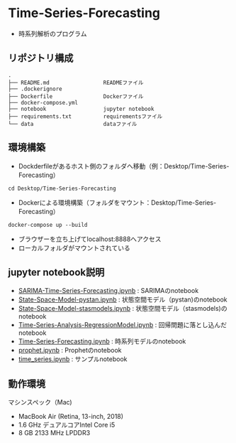 # Time-Series-Forecasting
* 時系列解析のプログラム

## リポジトリ構成
```
.
├── README.md                 READMEファイル
├── .dockerignore        
├── Dockerfile                Dockerファイル
├── docker-compose.yml
├── notebook                  jupyter notebook
├── requirements.txt          requirementsファイル
└── data                      dataファイル
```

## 環境構築

* Dockderfileがあるホスト側のフォルダへ移動（例：Desktop/Time-Series-Forecasting）
```
cd Desktop/Time-Series-Forecasting
```

* Dockerによる環境構築（フォルダをマウント：Desktop/Time-Series-Forecasting）
```
docker-compose up --build
```

* ブラウザーを立ち上げてlocalhost:8888へアクセス
* ローカルフォルダがマウントされている

## jupyter notebook説明
* [SARIMA-Time-Series-Forecasting.ipynb](https://github.com/ykato27/Time-Series-Forecasting/blob/main/notebook/SARIMA-Time-Series-Forecasting.ipynb) : SARIMAのnotebook
* [State-Space-Model-pystan.ipynb](https://github.com/ykato27/Time-Series-Forecasting/blob/main/notebook/State-Space-Model-pystan.ipynb) : 状態空間モデル（pystan)のnotebook
* [State-Space-Model-stasmodels.ipynb](https://github.com/ykato27/Time-Series-Forecasting/blob/main/notebook/State-Space-Model-statsmodels.ipynb) : 状態空間モデル（stasmodels)のnotebook
* [Time-Series-Analysis-RegressionModel.ipynb](https://github.com/ykato27/Time-Series-Forecasting/blob/main/notebook/Time-Series-Analysis-RegressionModel.ipynb) : 回帰問題に落とし込んだnotebook
* [Time-Series-Forecasting.ipynb](https://github.com/ykato27/Time-Series-Forecasting/blob/main/notebook/Time-Series-Forecasting.ipynb) : 時系列モデルのnotebook
* [prophet.ipynb](https://github.com/ykato27/Time-Series-Forecasting/blob/main/notebook/prophet.ipynb) : Prophetのnotebook
* [time_series.ipynb](https://github.com/ykato27/Time-Series-Forecasting/tree/main/notebook) : サンプルnotebook

## 動作環境
マシンスペック（Mac)
- MacBook Air (Retina, 13-inch, 2018)
- 1.6 GHz デュアルコアIntel Core i5
- 8 GB 2133 MHz LPDDR3
